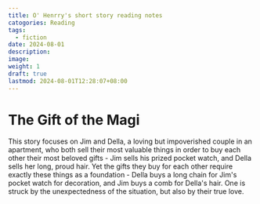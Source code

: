 ```yaml
---
title: O' Henrry's short story reading notes
catogories: Reading
tags:
  - fiction
date: 2024-08-01
description: 
image: 
weight: 1
draft: true
lastmod: 2024-08-01T12:28:07+08:00
---
```

# The Gift of the Magi

This story focuses on Jim and Della, a loving but impoverished couple in an apartment, who both sell their most valuable things in order to buy each other their most beloved gifts - Jim sells his prized pocket watch, and Della sells her long, proud hair. Yet the gifts they buy for each other require exactly these things as a foundation - Della buys a long chain for Jim's pocket watch for decoration, and Jim buys a comb for Della's hair. One is struck by the unexpectedness of the situation, but also by their true love.



